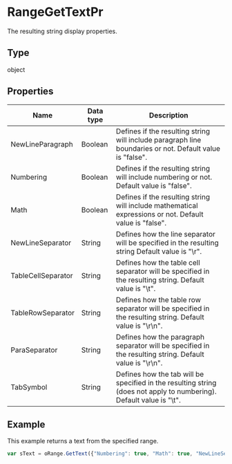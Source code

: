 # RangeGetTextPr

The resulting string display properties.

## Type

object

## Properties

| **Name** | **Data type** | **Description** |
| ------------- | ------------- | ------------- |
| NewLineParagraph | Boolean | Defines if the resulting string will include paragraph line boundaries or not. Default value is "false". |
| Numbering | Boolean | Defines if the resulting string will include numbering or not. Default value is "false". |
| Math | Boolean | Defines if the resulting string will include mathematical expressions or not. Default value is "false". |
| NewLineSeparator | String | Defines how the line separator will be specified in the resulting string Default value is "\r". |
| TableCellSeparator | String | Defines how the table cell separator will be specified in the resulting string. Default value is "\t". |
| TableRowSeparator | String | Defines how the table row separator will be specified in the resulting string. Default value is "\r\n". |
| ParaSeparator | String | Defines how the paragraph separator will be specified in the resulting string. Default value is "\r\n". |
| TabSymbol | String | Defines how the tab will be specified in the resulting string (does not apply to numbering). Default value is "\t". |

## Example

This example returns a text from the specified range.

```javascript
var sText = oRange.GetText({"Numbering": true, "Math": true, "NewLineSeparator": "\r", "TabSymbol": "\t", "NewLineParagraph": true, "TableCellSeparator": "\t", "TableRowSeparator": "\r\n", "ParaSeparator": "\r\n"});
```